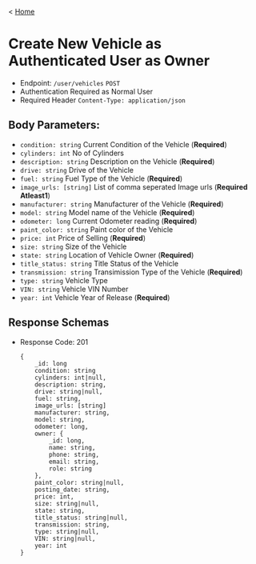 < [Home](../../../BackendAPIs.md)
# Create New Vehicle as Authenticated User as Owner
- Endpoint: `/user/vehicles` `POST`
- Authentication Required as Normal User
- Required Header `Content-Type: application/json`
## Body Parameters:
- `condition: string` Current Condition of the Vehicle (**Required**)
- `cylinders: int` No of Cylinders
- `description: string` Description on the Vehicle (**Required**)
- `drive: string` Drive of the Vehicle
- `fuel: string` Fuel Type of the Vehicle (**Required**)
- `image_urls: [string]` List of comma seperated Image urls (**Required Atleast1**)
- `manufacturer: string` Manufacturer of the Vehicle (**Required**)
- `model: string` Model name of the Vehicle (**Required**)
- `odometer: long` Current Odometer reading (**Required**)
- `paint_color: string` Paint color of the Vehicle
- `price: int` Price of Selling (**Required**)
- `size: string` Size of the Vehicle
- `state: string` Location of Vehicle Owner (**Required**)
- `title_status: string` Title Status of the Vehicle
- `transmission: string` Transimission Type of the Vehicle (**Required**)
- `type: string` Vehicle Type
- `VIN: string` Vehicle VIN Number
- `year: int` Vehicle Year of Release (**Required**)
## Response Schemas
- Response Code: 201
    ```
    {
        _id: long
        condition: string  
        cylinders: int|null, 
        description: string, 
        drive: string|null, 
        fuel: string, 
        image_urls: [string]
        manufacturer: string, 
        model: string, 
        odometer: long, 
        owner: {
            _id: long,
            name: string,
            phone: string,
            email: string,
            role: string
        },
        paint_color: string|null,
        posting_date: string,
        price: int,
        size: string|null,
        state: string,
        title_status: string|null,
        transmission: string,
        type: string|null,
        VIN: string|null,
        year: int
    }
    ```